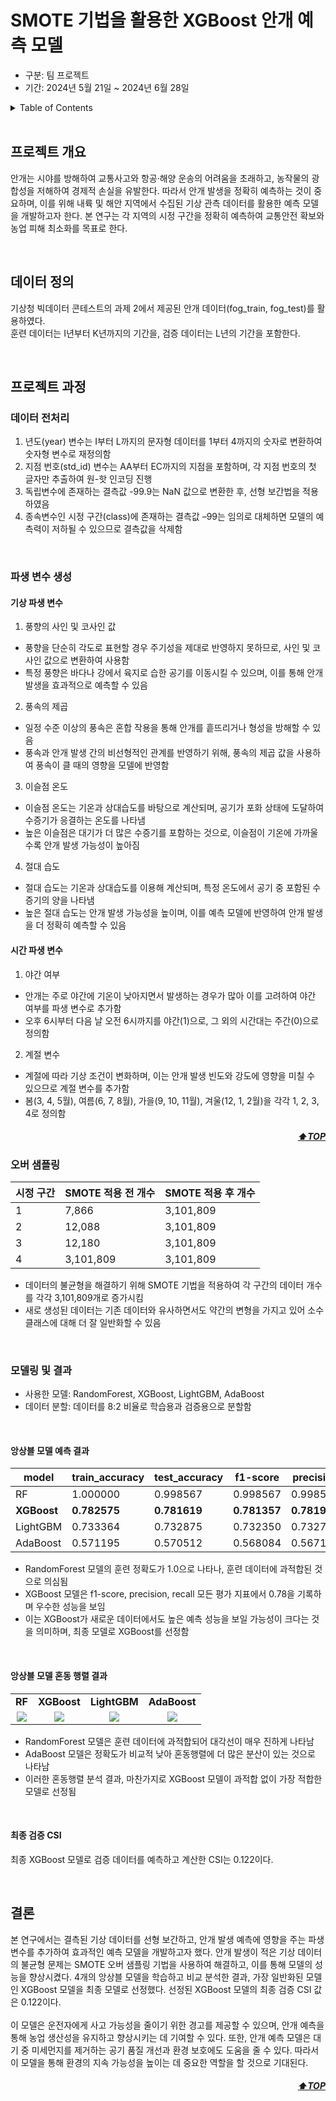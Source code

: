 <a name="top"></a>
  
# SMOTE 기법을 활용한 XGBoost 안개 예측 모델
- 구분: 팀 프로젝트
- 기간: 2024년 5월 21일 ~ 2024년 6월 28일

<details>
  <summary>Table of Contents</summary>
  
  1. [프로젝트 개요](#프로젝트-개요)
  2. [데이터 정의](#데이터-정의)
  3. [프로젝트 과정](#프로젝트-과정)
      + [데이터 전처리](#데이터-전처리)
      + [파생 변수 생성](#파생-변수-생성)
      + [오버 샘플링](#오버-샘플링)
      + [모델링 및 결과](#모델링-및-결과)
  5. [결론](#결론)

</details>
<br>

## 프로젝트 개요
안개는 시야를 방해하여 교통사고와 항공·해양 운송의 어려움을 초래하고, 농작물의 광합성을 저해하여 경제적 손실을 유발한다. 
따라서 안개 발생을 정확히 예측하는 것이 중요하며, 이를 위해 내륙 및 해안 지역에서 수집된 기상 관측 데이터를 활용한 예측 모델을 개발하고자 한다. 
본 연구는 각 지역의 시정 구간을 정확히 예측하여 교통안전 확보와 농업 피해 최소화를 목표로 한다.

<br>

## 데이터 정의
기상청 빅데이터 콘테스트의 과제 2에서 제공된 안개 데이터(fog_train, fog_test)를 활용하였다.<br> 
훈련 데이터는 I년부터 K년까지의 기간을, 검증 데이터는 L년의 기간을 포함한다.

<br>

## 프로젝트 과정
### 데이터 전처리
1. 년도(year) 변수는 I부터 L까지의 문자형 데이터를 1부터 4까지의 숫자로 변환하여 숫자형 변수로 재정의함
2. 지점 번호(std_id) 변수는 AA부터 EC까지의 지점을 포함하며, 각 지점 번호의 첫 글자만 추출하여 원-핫 인코딩 진행
3. 독립변수에 존재하는 결측값 -99.9는 NaN 값으로 변환한 후, 선형 보간법을 적용하였음
4. 종속변수인 시정 구간(class)에 존재하는 결측값 –99는 임의로 대체하면 모델의 예측력이 저하될 수 있으므로 결측값을 삭제함

<br>

### 파생 변수 생성
#### 기상 파생 변수
1. 풍향의 사인 및 코사인 값
- 풍향을 단순히 각도로 표현할 경우 주기성을 제대로 반영하지 못하므로, 사인 및 코사인 값으로 변환하여 사용함
- 특정 풍향은 바다나 강에서 육지로 습한 공기를 이동시킬 수 있으며, 이를 통해 안개 발생을 효과적으로 예측할 수 있음

2. 풍속의 제곱
- 일정 수준 이상의 풍속은 혼합 작용을 통해 안개를 흩뜨리거나 형성을 방해할 수 있음
- 풍속과 안개 발생 간의 비선형적인 관계를 반영하기 위해, 풍속의 제곱 값을 사용하여 풍속이 클 때의 영향을 모델에 반영함

3. 이슬점 온도
- 이슬점 온도는 기온과 상대습도를 바탕으로 계산되며, 공기가 포화 상태에 도달하여 수증기가 응결하는 온도를 나타냄
- 높은 이슬점은 대기가 더 많은 수증기를 포함하는 것으로, 이슬점이 기온에 가까울수록 안개 발생 가능성이 높아짐

4. 절대 습도
- 절대 습도는 기온과 상대습도를 이용해 계산되며, 특정 온도에서 공기 중 포함된 수증기의 양을 나타냄
- 높은 절대 습도는 안개 발생 가능성을 높이며, 이를 예측 모델에 반영하여 안개 발생을 더 정확히 예측할 수 있음

#### 시간 파생 변수
1. 야간 여부
- 안개는 주로 야간에 기온이 낮아지면서 발생하는 경우가 많아 이를 고려하여 야간 여부를 파생 변수로 추가함
- 오후 6시부터 다음 날 오전 6시까지를 야간(1)으로, 그 외의 시간대는 주간(0)으로 정의함

2. 계절 변수
- 계절에 따라 기상 조건이 변화하며, 이는 안개 발생 빈도와 강도에 영향을 미칠 수 있으므로 계절 변수를 추가함
- 봄(3, 4, 5월), 여름(6, 7, 8월), 가을(9, 10, 11월), 겨울(12, 1, 2월)을 각각 1, 2, 3, 4로 정의함

<h5 align="right"><a href="#top">⬆️TOP</a></h5>

### 오버 샘플링

| 시정 구간 | SMOTE 적용 전 개수 | SMOTE 적용 후 개수 |
| ------ | ------ | ------ |
| 1 | 7,866 | 3,101,809 |
| 2 | 12,088 | 3,101,809 |
| 3 | 12,180 | 3,101,809 |
| 4 | 3,101,809 | 3,101,809 |

- 데이터의 불균형을 해결하기 위해 SMOTE 기법을 적용하여 각 구간의 데이터 개수를 각각 3,101,809개로 증가시킴
- 새로 생성된 데이터는 기존 데이터와 유사하면서도 약간의 변형을 가지고 있어 소수 클래스에 대해 더 잘 일반화할 수 있음

<br>

### 모델링 및 결과
- 사용한 모델: RandomForest, XGBoost, LightGBM, AdaBoost
- 데이터 분할: 데이터를 8:2 비율로 학습용과 검증용으로 분할함

<br>

#### 앙상블 모델 예측 결과

| model | train_accuracy | test_accuracy | f1-score | precision | recall | auc | csi |
| ------ | ------ | ------ | ------ | ------ | ------ | ------ | ------ |
| RF | 1.000000 | 0.998567 | 0.998567 | 0.998567 | 0.998567 | 0.999988 | 0.998092 |
| **XGBoost** | **0.782575** | **0.781619** | **0.781357** | **0.781987** | **0.781619** | **0.941890** | **0.711473** |
| LightGBM | 0.733364 | 0.732875 | 0.732350 | 0.732764 | 0.732875 | 0.918170 | 0.648459 |
| AdaBoost | 0.571195 | 0.570512 | 0.568084 | 0.567130 | 0.570512 | 0.779857 | 0.453610 |

- RandomForest 모델의 훈련 정확도가 1.0으로 나타나, 훈련 데이터에 과적합된 것으로 의심됨
- XGBoost 모델은 f1-score, precision, recall 모든 평가 지표에서 0.78을 기록하며 우수한 성능을 보임
- 이는 XGBoost가 새로운 데이터에서도 높은 예측 성능을 보일 가능성이 크다는 것을 의미하며, 최종 모델로 XGBoost를 선정함

<br>

#### 앙상블 모델 혼동 행렬 결과

<table>
    <tr align="center">
        <td><b>RF</b></td>
        <td><b>XGBoost</b></td>
        <td><b>LightGBM</b></td>
        <td><b>AdaBoost</b></td>
    </tr>
    <tr align="center">
        <td><img src="https://github.com/user-attachments/assets/f4f18e18-c065-4f2a-b6be-e2ac582e64df"></td>
        <td><img src="https://github.com/user-attachments/assets/c64e2e3b-4278-4d6e-82a3-bcd266374cd1"></td>
        <td><img src="https://github.com/user-attachments/assets/3b0b7305-c7b9-4a7b-a936-2a702180abc9"></td>
        <td><img src="https://github.com/user-attachments/assets/a05ffa56-c030-4128-8eaa-f2eb81ce42b3"></td>
    </tr>
</table>

- RandomForest 모델은 훈련 데이터에 과적합되어 대각선이 매우 진하게 나타남
- AdaBoost 모델은 정확도가 비교적 낮아 혼동행렬에 더 많은 분산이 있는 것으로 나타남
- 이러한 혼동행렬 분석 결과, 마찬가지로 XGBoost 모델이 과적합 없이 가장 적합한 모델로 선정됨

<br>

#### 최종 검증 CSI
최종 XGBoost 모델로 검증 데이터를 예측하고 계산한 CSI는 0.122이다.

<br>

## 결론
본 연구에서는 결측된 기상 데이터를 선형 보간하고, 안개 발생 예측에 영향을 주는 파생 변수를 추가하여 효과적인 예측 모델을 개발하고자 했다. 
안개 발생이 적은 기상 데이터의 불균형 문제는 SMOTE 오버 샘플링 기법을 사용하여 해결하고, 이를 통해 모델의 성능을 향상시켰다. 
4개의 앙상블 모델을 학습하고 비교 분석한 결과, 가장 일반화된 모델인 XGBoost 모델을 최종 모델로 선정했다. 선정된 XGBoost 모델의 최종 검증 CSI 값은 0.122이다.
<br><br>
이 모델은 운전자에게 사고 가능성을 줄이기 위한 경고를 제공할 수 있으며, 안개 예측을 통해 농업 생산성을 유지하고 향상시키는 데 기여할 수 있다. 
또한, 안개 예측 모델은 대기 중 미세먼지를 제거하는 공기 품질 개선과 환경 보호에도 도움을 줄 수 있다. 
따라서 이 모델을 통해 환경의 지속 가능성을 높이는 데 중요한 역할을 할 것으로 기대된다.

<h5 align="right"><a href="#top">⬆️TOP</a></h5>
